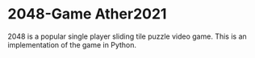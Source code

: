 # 2048-Game Ather2021
2048 is a popular single player sliding tile puzzle video game. This is an implementation of the game in Python.

